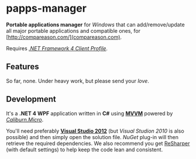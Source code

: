 papps-manager
=============

**Portable applications manager** for *Windows* that can add/remove/update all major portable applications and compatible ones, for [http://compareason.com/](compareason.com).

Requires *[.NET Framework 4 Client Profile](http://www.microsoft.com/en-us/download/details.aspx?id=24872)*.


Features
--------

So far, none. Under heavy work, but please send your *love*.


Development
-----------

It's a **.NET 4** **WPF** application written in **C#** using **[MVVM](http://msdn.microsoft.com/en-us/library/gg405484.aspx)** powered by *[Caliburn.Micro](http://caliburnmicro.codeplex.com/documentation)*.

You'll need preferably **[Visual Studio 2012](http://www.microsoft.com/visualstudio/eng/products/visual-studio-overview)** (but *Visual Studion 2010* is also possible) and then simply open the solution file. *NuGet* plug-in will then retrieve the required dependencies. We also recommend you get [ReSharper](http://www.jetbrains.com/resharper/) (with default settings) to help keep the code lean and consistent.
